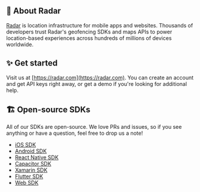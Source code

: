 ## 📍 About Radar

[Radar](https://radar.com) is location infrastructure for mobile apps and websites. Thousands of developers trust Radar's geofencing SDKs and maps APIs to power location-based experiences across hundreds of millions of devices worldwide.

## ✨ Get started

Visit us at [https://radar.com](https://radar.com). You can create an account and get API keys right away, or get a demo if you're looking for additional help.

## 🏗 Open-source SDKs

All of our SDKs are open-source. We love PRs and issues, so if you see anything or have a question, feel free to drop us a note!

- [iOS SDK](https://github.com/radarlabs/radar-sdk-ios)
- [Android SDK](https://github.com/radarlabs/radar-sdk-android)
- [React Native SDK](https://github.com/radarlabs/react-native-radar)
- [Capacitor SDK](https://github.com/radarlabs/capacitor-radar)
- [Xamarin SDK](https://github.com/radarlabs/radar-sdk-xamarin)
- [Flutter SDK](https://github.com/radarlabs/flutter-radar)
- [Web SDK](https://github.com/radarlabs/radar-sdk-js)

